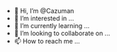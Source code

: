 - 👋 Hi, I’m @Cazuman
- 👀 I’m interested in ...
- 🌱 I’m currently learning ...
- 💞️ I’m looking to collaborate on ...
- 📫 How to reach me ...

<!---- 🌱 I’m currently learning ...
Cazuman/Cazuman is a ✨ special ✨ repository because its `README.md` (this file) appears on your GitHub profile.
You can click the Preview link to take a look at your changes.
--->

